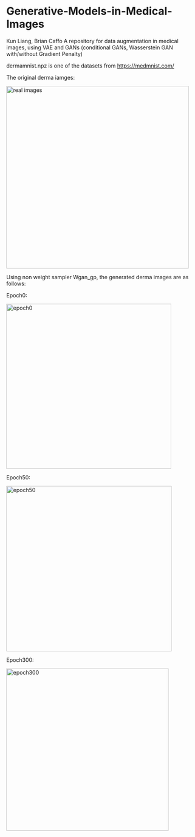 # Generative-Models-in-Medical-Images
Kun Liang, Brian Caffo
A repository for data augmentation in medical images, using VAE and GANs (conditional GANs, Wasserstein GAN with/without Gradient Penalty)

dermamnist.npz is one of the datasets from https://medmnist.com/

The original derma iamges:

<img width="480" alt="real images" src="https://user-images.githubusercontent.com/36016499/230223300-7052d41f-a710-40f0-9b69-355dff596c77.png">

Using non weight sampler Wgan_gp, the generated derma images are as follows:

Epoch0:

<img width="434" alt="epoch0" src="https://user-images.githubusercontent.com/36016499/230223363-6637948f-69a1-43cf-8509-4935f5b3c5b6.png">

Epoch50:

<img width="435" alt="epoch50" src="https://user-images.githubusercontent.com/36016499/230223394-65500ec8-c225-45e7-8f85-0614e3942f09.png">

Epoch300:

<img width="427" alt="epoch300" src="https://user-images.githubusercontent.com/36016499/230223417-17673687-5d39-4690-974d-2a37a82fc356.png">
